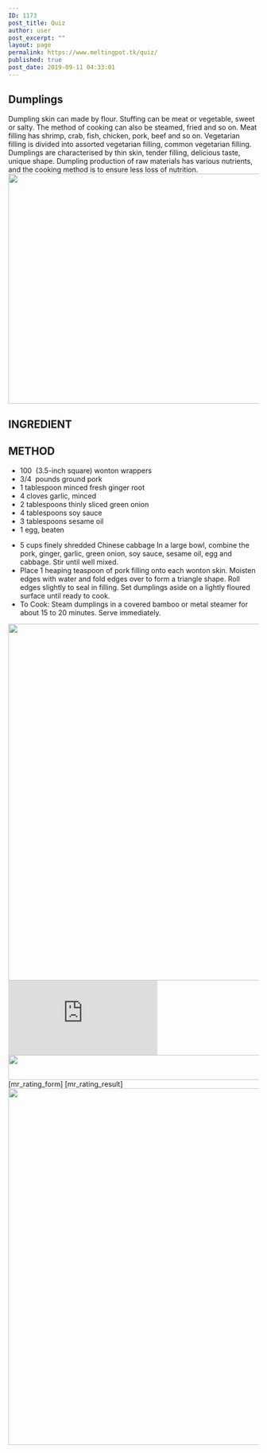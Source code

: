 ```yaml
---
ID: 1173
post_title: Quiz
author: user
post_excerpt: ""
layout: page
permalink: https://www.meltingpot.tk/quiz/
published: true
post_date: 2019-09-11 04:33:01
---
```

<h2>Dumplings</h2>
Dumpling skin can made by flour. Stuffing can be meat or vegetable, sweet or salty. The method of cooking can also be steamed, fried and so on. Meat filling has shrimp, crab, fish, chicken, pork, beef and so on. Vegetarian filling is divided into assorted vegetarian filling, common vegetarian filling. Dumplings are characterised by thin skin, tender filling, delicious taste, unique shape. Dumpling production of raw materials has various nutrients, and the cooking method is to ensure less loss of nutrition.

<img src="http://35.189.51.219/wp-content/uploads/2019/09/5b697880N56261cc7.png" sizes="(max-width: 691px) 100vw, 691px" srcset="http://35.189.51.219/wp-content/uploads/2019/09/5b697880N56261cc7.png 691w, http://35.189.51.219/wp-content/uploads/2019/09/5b697880N56261cc7-300x201.png 300w" alt="" width="691" height="463" />
<h2>INGREDIENT</h2>
<h2>METHOD</h2>
<ul>
 	<li style="text-align: left;">100  (3.5-inch square) wonton wrappers</li>
 	<li style="text-align: left;">3/4  pounds ground pork</li>
 	<li style="text-align: left;">1 tablespoon minced fresh ginger root</li>
 	<li style="text-align: left;">4 cloves garlic, minced</li>
 	<li style="text-align: left;">2 tablespoons thinly sliced green onion</li>
 	<li style="text-align: left;">4 tablespoons soy sauce</li>
 	<li style="text-align: left;">3 tablespoons sesame oil</li>
 	<li style="text-align: left;">1 egg, beaten</li>
</ul>
<ul>
 	<li style="text-align: left;">5 cups finely shredded Chinese cabbage In a large bowl, combine the pork, ginger, garlic, green onion, soy sauce, sesame oil, egg and cabbage. Stir until well mixed.</li>
 	<li style="text-align: left;">Place 1 heaping teaspoon of pork filling onto each wonton skin. Moisten edges with water and fold edges over to form a triangle shape. Roll edges slightly to seal in filling. Set dumplings aside on a lightly floured surface until ready to cook.</li>
 	<li style="text-align: left;">To Cook: Steam dumplings in a covered bamboo or metal steamer for about 15 to 20 minutes. Serve immediately.</li>
</ul>
<img src="http://35.189.51.219/wp-content/uploads/2019/09/Untitled-43.png" sizes="(max-width: 679px) 100vw, 679px" srcset="http://35.189.51.219/wp-content/uploads/2019/09/Untitled-43.png 679w, http://35.189.51.219/wp-content/uploads/2019/09/Untitled-43-284x300.png 284w" alt="" width="679" height="718" />
<iframe src="https://maps.google.com/maps?q=dumpling%20Victoria&amp;t=m&amp;z=9&amp;output=embed&amp;iwloc=near" frameborder="0" marginwidth="0" marginheight="0" scrolling="no" aria-label="dumpling Victoria"></iframe>
<img src="http://35.189.51.219/wp-content/uploads/2019/09/Untitled-47-1024x50.png" sizes="(max-width: 1024px) 100vw, 1024px" srcset="http://35.189.51.219/wp-content/uploads/2019/09/Untitled-47-1024x50.png 1024w, http://35.189.51.219/wp-content/uploads/2019/09/Untitled-47-300x15.png 300w, http://35.189.51.219/wp-content/uploads/2019/09/Untitled-47-768x38.png 768w, http://35.189.51.219/wp-content/uploads/2019/09/Untitled-47.png 1483w" alt="" width="1024" height="50" />
[mr_rating_form]
[mr_rating_result]
<img src="http://35.189.51.219/wp-content/uploads/2019/09/Untitled-44.png" sizes="(max-width: 679px) 100vw, 679px" srcset="http://35.189.51.219/wp-content/uploads/2019/09/Untitled-44.png 679w, http://35.189.51.219/wp-content/uploads/2019/09/Untitled-44-284x300.png 284w" alt="" width="679" height="718" />